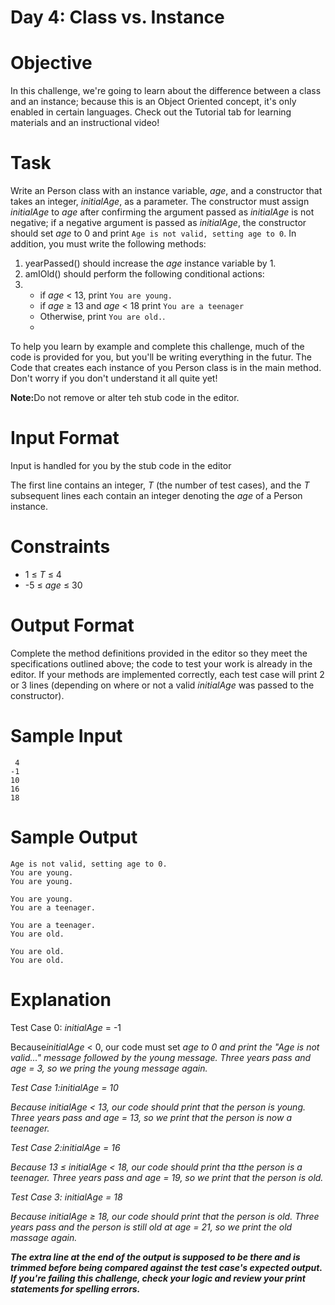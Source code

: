 # Day 4: Class vs. Instance

# Objective
<p>In this challenge, we're going to learn about the difference between a class and an instance; because this is an Object Oriented concept, it's only enabled in certain languages. Check out the Tutorial tab for learning materials and an instructional video!</p>

# Task
<p>Write an Person class with an instance variable, <i>age</i>, and a constructor that takes an integer, <i>initialAge</i>, as a parameter. The constructor must assign <i>initialAge</i> to <i>age</i> after confirming the argument passed as <i>initialAge</i> is not negative; if a negative argument is passed as <i>initialAge</i>, the constructor should set <i>age</i> to 0 and print <code>Age is not valid, setting age to 0</code>. In addition, you must write the following methods:</p>
<ol>
<li>yearPassed() should increase the <i>age</i> instance variable by 1.</li>
<li>amIOld() should perform the following conditional actions:<li>
<ul>
<li>if <i>age</i> < 13, print <code>You are young.</code></li>
<li>if <i>age</i> ≥ 13 and <i>age</i> < 18 print <code>You are a teenager</code></li>
<li>Otherwise, print <code>You are old.</code>.<li>
</ul>
</ol>
<p>To help you learn by example and complete this challenge, much of the code is provided for you, but you'll be writing everything in the futur. The Code that creates each instance of you Person class is in the main method. Don't worry if you don't understand it all quite yet!</p>
<p><strong>Note:</strong>Do not remove or alter teh stub code in the editor.</p>

# Input Format
<p>Input is handled for you by the stub code in the editor</p>
<p>The first line contains an integer, <i>T</i> (the number of test cases), and the <i>T</i> subsequent lines each contain an integer denoting the <i>age</i> of a Person instance.

# Constraints
<ul>
<li>1 ≤ <i>T</i> ≤ 4</li>
<li>-5 ≤ <i>age</i> ≤ 30</li>
</ul>

# Output Format
<p>Complete the method definitions provided in the editor so they meet the specifications outlined above; the code to test your work is already in the editor. If your methods are implemented correctly, each test case will print 2 or 3 lines (depending on where or not a valid <i>initialAge</i> was passed to the constructor).</p>

# Sample Input

~~~~
 4
-1
10
16
18
~~~~

# Sample Output

~~~~
Age is not valid, setting age to 0.
You are young.
You are young.

You are young.
You are a teenager.

You are a teenager.
You are old.

You are old.
You are old.
~~~~

# Explanation
<p>Test Case 0: <i>initialAge</i> = -1</p>
<p>Because<i>initialAge</i> < 0, our code must set <i>age<i> to 0 and print the "Age is not valid..." message followed by the young message. Three years pass and <i>age<i> = 3, so we pring the young message again.</p>
<p>Test Case 1:<i>initialAge</i> = 10</p>
<p>Because <i>initialAge</i> < 13, our code should print that the person is young. Three years pass and <i>age</i> = 13, so we print that the person is now a teenager.</p>
<p>Test Case 2:<i>initialAge</i> = 16</p>
<p>Because 13 ≤ <i>initialAge</i> < 18, our code should print tha tthe person is a teenager. Three years pass and <i>age</i> = 19, so we print that the person is old.</p>
<p>Test Case 3: <i>initialAge</i> = 18</p>
<p>Because <i>initialAge</i> ≥ 18, our code should print that the person is old. Three years pass and the person is still old at <i>age</i> = 21, so we print the old massage again.</p>
<p><strong>The extra line at the end of the output is supposed to be there and is trimmed before being compared against the test case's expected output. If you're failing this challenge, check your logic and review your print statements for spelling errors.</strong></p>